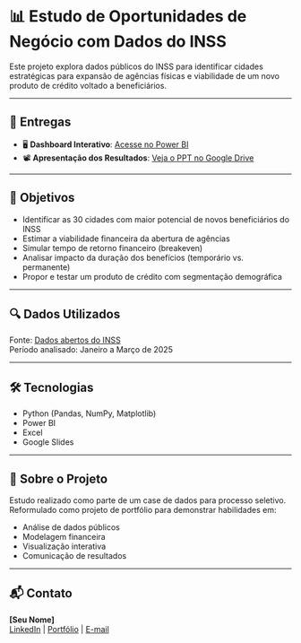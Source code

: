 # 📊 Estudo de Oportunidades de Negócio com Dados do INSS

Este projeto explora dados públicos do INSS para identificar cidades estratégicas para expansão de agências físicas e viabilidade de um novo produto de crédito voltado a beneficiários.

---

## 📁 Entregas

- 🖥️ **Dashboard Interativo**: [Acesse no Power BI](https://seulinkdopowerbi)
- 📽️ **Apresentação dos Resultados**: [Veja o PPT no Google Drive](https://seulinkdoppt)

---

## 🎯 Objetivos

- Identificar as 30 cidades com maior potencial de novos beneficiários do INSS
- Estimar a viabilidade financeira da abertura de agências
- Simular tempo de retorno financeiro (breakeven)
- Analisar impacto da duração dos benefícios (temporário vs. permanente)
- Propor e testar um produto de crédito com segmentação demográfica

---

## 🔍 Dados Utilizados

Fonte: [Dados abertos do INSS](https://dados.gov.br/dados/conjuntos-dados/beneficios-concedidos-plano-de-dados-abertos-jun-2023-a-jun-2025)  
Período analisado: Janeiro a Março de 2025

---

## 🛠️ Tecnologias

- Python (Pandas, NumPy, Matplotlib)
- Power BI
- Excel
- Google Slides

---

## 👤 Sobre o Projeto

Estudo realizado como parte de um case de dados para processo seletivo.  
Reformulado como projeto de portfólio para demonstrar habilidades em:

- Análise de dados públicos
- Modelagem financeira
- Visualização interativa
- Comunicação de resultados

---

## 📬 Contato

**[Seu Nome]**  
[LinkedIn](https://seulinklinkedin) | [Portfólio](https://seulinkportfolio) | [E-mail](mailto:seuemail@example.com)
